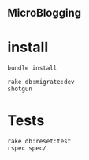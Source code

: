 MicroBlogging
----------------------------------

install
=======

    bundle install

    rake db:migrate:dev
    shotgun


Tests
=====


    rake db:reset:test
    rspec spec/

